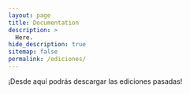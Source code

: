 ```yaml
---
layout: page
title: Documentation
description: >
  Here.
hide_description: true
sitemap: false
permalink: /ediciones/
---
```


¡Desde aquí podrás descargar las ediciones pasadas!
